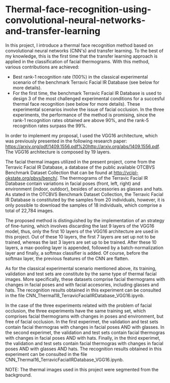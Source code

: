 # Thermal-face-recognition-using-convolutional-neural-networks-and-transfer-learning
In this project, I introduce a thermal face recognition method based on convolutional neural networks (CNN's) and transfer learning. To the best of my knowledge, this is the first time that the transfer learning approach is applied in the classification of facial thermograms. With this method, various contributions are achieved:
- Best rank-1 recognition rate (100%) in the classical experimental scenario of the benchmark Terravic Facial IR Database (see below for more details).
- For the first time, the benchmark Terravic Facial IR Database is used to design 3 of the most challenged experimental conditions for a succesful thermal face recognition (see below for more details). These experimental scenarios involve the issue of facial occlusion. In the three experiments, the performance of the method is promising, since the rank-1 recognition rates obtained are above 90%, and the rank-5 recognition rates surpass the 99%.

In order to implement my proposal, I used the VGG16 architecture, which was previously presented in the following research paper: 
https://arxiv.org/pdf/1409.1556.pdf%20http://arxiv.org/abs/1409.1556.pdf. The VGG16 architecture is composed by 19 layers.

The facial thermal images utilized in the present project, come from the Terravic Facial IR Database, a database of the public available OTCBVS Benchmark Dataset Collection that can be found at http://vcipl-okstate.org/pbvs/bench/. The thermograms of the Terravic Facial IR Database contain variations in facial poses (front, left, right) and environment (indoor, outdoor), besides of accessories as glasses and hats. As stated in the OTCBVS Benchmark Dataset Collection, the Terravic Facial IR Database is constituted by the samples from 20 individuals, however, it is only possible to download the samples of 18 individuals, which comprise a total of 22,784 images.

The proposed method is distinguished by the implementation of an strategy of fine-tuning, which involves discarding the last 9 layers of the VGG16 model, thus, only the first 10 layers of the VGG16 architecture are used in this project. Out of these 10 layers, the first 7 layers are set up not to be trained, whereas the last 3 layers are set up to be trained. After these 10 layers, a max-pooling layer is appended, followed by a batch-normalization layer and finally, a softmax classifier is added. Of course, before the softmax layer, the previous features of the CNN are flatten.

As for the classical experimental scenario mentioned above, its training, validation and test sets are constitute by the same type of thermal facial images. More specifically, these datasets comprise facial thermograms with changes in facial poses and with facial accesories, including glasses and hats. The recognition results obtained in this experiment can be consulted in the file CNN_Thermal18_TerravicFacialIRDatabase_VGG16.ipynb.

In the case of the three experiments related with the problem of facial occlusion, the three experiments have the same training set, which comprises facial thermograms with changes in poses and environment, but free of facial occlusion. In the first experimet, the validation and test sets contain facial thermogras with changes in facial poses AND with glasses. In the second experimet, the validation and test sets contain facial thermogras with changes in facial poses AND with hats. Finally, in the third experimet, the validation and test sets contain facial thermogras with changes in facial poses AND with glasses AND hats. The recognition results obtained in this experiment can be consulted in the file CNN_Thermal16_TerravicFacialIRDatabase_VGG16.ipynb.

NOTE: The thermal images used in this project were segmented from the background.
